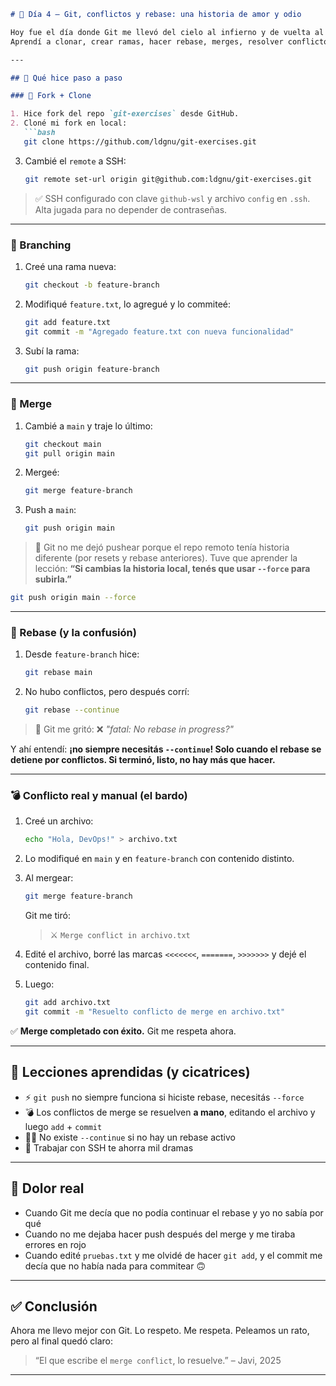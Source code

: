 ````markdown
# 🧠 Día 4 – Git, conflictos y rebase: una historia de amor y odio

Hoy fue el día donde Git me llevó del cielo al infierno y de vuelta al cielo.  
Aprendí a clonar, crear ramas, hacer rebase, merges, resolver conflictos y... **sufrir dignamente**.

---

## 🧪 Qué hice paso a paso

### 🔹 Fork + Clone

1. Hice fork del repo `git-exercises` desde GitHub.
2. Cloné mi fork en local:
   ```bash
   git clone https://github.com/ldgnu/git-exercises.git
````

3. Cambié el `remote` a SSH:

   ```bash
   git remote set-url origin git@github.com:ldgnu/git-exercises.git
   ```

> ✅ SSH configurado con clave `github-wsl` y archivo `config` en `.ssh`. Alta jugada para no depender de contraseñas.

---

### 🔹 Branching

1. Creé una rama nueva:

   ```bash
   git checkout -b feature-branch
   ```
2. Modifiqué `feature.txt`, lo agregué y lo commiteé:

   ```bash
   git add feature.txt
   git commit -m "Agregado feature.txt con nueva funcionalidad"
   ```
3. Subí la rama:

   ```bash
   git push origin feature-branch
   ```

---

### 🔁 Merge

1. Cambié a `main` y traje lo último:

   ```bash
   git checkout main
   git pull origin main
   ```
2. Mergeé:

   ```bash
   git merge feature-branch
   ```
3. Push a `main`:

   ```bash
   git push origin main
   ```

> 😤 Git no me dejó pushear porque el repo remoto tenía historia diferente (por resets y rebase anteriores). Tuve que aprender la lección:
> **“Si cambias la historia local, tenés que usar `--force` para subirla.”**

```bash
git push origin main --force
```

---

### 🔄 Rebase (y la confusión)

1. Desde `feature-branch` hice:

   ```bash
   git rebase main
   ```
2. No hubo conflictos, pero después corrí:

   ```bash
   git rebase --continue
   ```

> 🧠 Git me gritó:
> ❌ *"fatal: No rebase in progress?"*

Y ahí entendí: **¡no siempre necesitás `--continue`! Solo cuando el rebase se detiene por conflictos. Si terminó, listo, no hay más que hacer.**

---

### 💣 Conflicto real y manual (el bardo)

1. Creé un archivo:

   ```bash
   echo "Hola, DevOps!" > archivo.txt
   ```
2. Lo modifiqué en `main` y en `feature-branch` con contenido distinto.
3. Al mergear:

   ```bash
   git merge feature-branch
   ```

   Git me tiró:

   > ⚔️ `Merge conflict in archivo.txt`
4. Edité el archivo, borré las marcas `<<<<<<<`, `=======`, `>>>>>>>` y dejé el contenido final.
5. Luego:

   ```bash
   git add archivo.txt
   git commit -m "Resuelto conflicto de merge en archivo.txt"
   ```

✅ **Merge completado con éxito.** Git me respeta ahora.

---

## 🧠 Lecciones aprendidas (y cicatrices)

* ⚡ `git push` no siempre funciona si hiciste rebase, necesitás `--force`
* 💣 Los conflictos de merge se resuelven **a mano**, editando el archivo y luego `add` + `commit`
* 😵‍💫 No existe `--continue` si no hay un rebase activo
* 🔐 Trabajar con SSH te ahorra mil dramas

---

## 🤕 Dolor real

* Cuando Git me decía que no podía continuar el rebase y yo no sabía por qué
* Cuando no me dejaba hacer push después del merge y me tiraba errores en rojo
* Cuando edité `pruebas.txt` y me olvidé de hacer `git add`, y el commit me decía que no había nada para commitear 🙃

---

## ✅ Conclusión

Ahora me llevo mejor con Git. Lo respeto. Me respeta.
Peleamos un rato, pero al final quedó claro:

> “El que escribe el `merge conflict`, lo resuelve.” – Javi, 2025

---


